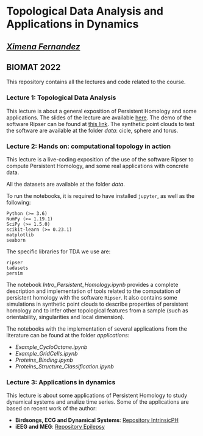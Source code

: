 # Topological Data Analysis and Applications in Dynamics
##  <a href="https://ximenafernandez.github.io/">  _Ximena Fernandez_ </a>
## BIOMAT 2022

<!--<img src="figures/filtration_circle.gif" width="300" height="300" class="center"/>-->

This repository contains all the lectures and code related to the course.

### Lecture 1: Topological Data Analysis
This lecture is about a general exposition of Persistent Homology and some applications. The slides of the lecture are available <a href="https://ximenafernandez.github.io/reveal.js-presentations/slides/PersistentHomology.html"> here</a>.
The demo of the software Ripser can be found at <a href="https://live.ripser.org/"> this link</a>. The synthetic point clouds to test the software are available at the folder _data_: cicle, sphere and torus.

### Lecture 2: Hands on: computational topology in action
This lecture is a live-coding exposition of the use of the software Ripser to compute Persistent Homology, and some real applications with concrete data.

 All the datasets are available at the folder _data_.

 To run the notebooks, it is required to have installed ```jupyter```, as well as the following:
 ``` 
Python (>= 3.6)
NumPy (>= 1.19.1)
SciPy (>= 1.5.0)
scikit-learn (>= 0.23.1)
matplotlib
seaborn
```

The specific libraries for TDA we use are:
```
ripser
tadasets
persim
```

The notebook _Intro_Persistent_Homology.ipynb_ provides a complete description and implementation of tools related to the computation of persistent homology with the software ```Ripser```. It also contains  some simulations in synthetic point clouds to describe properties of persistent homology and to infer other topological features from a sample (such as orientability, singularities and local dimension).

The notebooks with the implementation of several applications from the literature can be found at the folder _applications_:
 - _Example_CycloOctane.ipynb_
 - _Example_GridCells.ipynb_
 - _Proteins_Binding.ipynb_
 - _Proteins_Structure_Classification.ipynb_ 

### Lecture 3: Applications in dynamics
This lecture is about some applications of Persistent Homology to study dynamical systems and analize time series. <!--The slides of this lecture can be found <a href="https://"> here </a>.-->
Some of the applications are based on recent work of the author: 
- **Birdsongs, ECG and Dynamical Systems**: <a href="https://github.com/ximenafernandez/intrinsicPH">Repository IntrinsicPH </a> 
- **iEEG and MEG**: <a href="https://github.com/ximenafernandez/epilepsy">Repository Epilepsy </a> 

